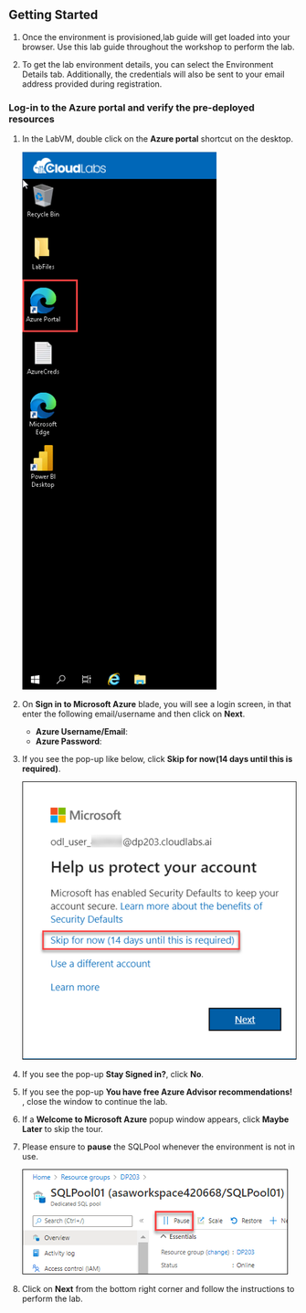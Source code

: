 ## **Getting Started**

1. Once the environment is provisioned,lab guide will get loaded into your browser. Use this lab guide throughout the workshop to perform the lab.
   
1. To get the lab environment details, you can select the Environment Details tab. Additionally, the credentials will also be sent to your email address provided during registration.

### Log-in to the Azure portal and verify the pre-deployed resources

1. In the LabVM, double click on the **Azure portal** shortcut on the desktop.

     ![LabEnvironment](media/azureshortcut.png) 
     
1. On **Sign in to Microsoft Azure** blade, you will see a login screen, in that enter the following email/username and then click on **Next**.  
   * **Azure Username/Email**:  <inject key="AzureAdUserEmail"></inject>
   * **Azure Password**:  <inject key="AzureAdUserPassword"></inject>
  
1. If you see the pop-up like below, click **Skip for now(14 days until this is required)**.

   ![LabEnvironmentpop-up](media/skip.png)

1. If you see the pop-up  **Stay Signed in?**, click **No**.

1. If you see the pop-up **You have free Azure Advisor recommendations!** , close the window to continue the lab. 

1. If a **Welcome to Microsoft Azure** popup window appears, click **Maybe Later** to skip the tour.

1. Please ensure to **pause** the SQLPool whenever the environment is not in use.

   ![pause sqlpool](media/sqlpause.png "pause sqlpool") 

1. Click on **Next** from the bottom right corner and follow the instructions to perform the lab.

 
